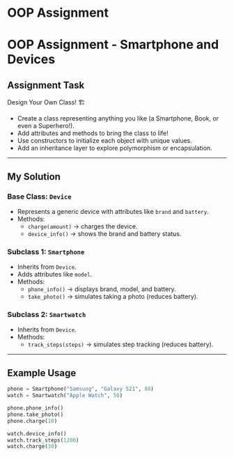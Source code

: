 # OOP Assignment
# OOP Assignment - Smartphone and Devices

## Assignment Task
Design Your Own Class! 🏗️

- Create a class representing anything you like (a Smartphone, Book, or even a Superhero!).
- Add attributes and methods to bring the class to life!
- Use constructors to initialize each object with unique values.
- Add an inheritance layer to explore polymorphism or encapsulation.  

---

## My Solution

### Base Class: `Device`
- Represents a generic device with attributes like `brand` and `battery`.
- Methods:
  - `charge(amount)` → charges the device.
  - `device_info()` → shows the brand and battery status.

### Subclass 1: `Smartphone`
- Inherits from `Device`.
- Adds attributes like `model`.
- Methods:
  - `phone_info()` → displays brand, model, and battery.
  - `take_photo()` → simulates taking a photo (reduces battery).

### Subclass 2: `Smartwatch`
- Inherits from `Device`.
- Methods:
  - `track_steps(steps)` → simulates step tracking (reduces battery).

---

## Example Usage
```python
phone = Smartphone("Samsung", "Galaxy S21", 80)
watch = Smartwatch("Apple Watch", 50)

phone.phone_info()
phone.take_photo()
phone.charge(10)

watch.device_info()
watch.track_steps(1200)
watch.charge(30)

